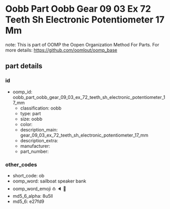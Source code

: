 # Oobb Part Oobb Gear 09 03 Ex 72 Teeth Sh Electronic Potentiometer 17 Mm  

note: This is part of OOMP the Oopen Organization Method For Parts. For more details: https://github.com/oomlout/oomp_base

##  part details





### id
* oomp_id: oobb_part_oobb_gear_09_03_ex_72_teeth_sh_electronic_potentiometer_17_mm
  * classification: oobb
  * type: part
  * size: oobb
  * color: 
  * description_main: gear_09_03_ex_72_teeth_sh_electronic_potentiometer_17_mm
  * description_extra: 
  * manufacturer: 
  * part_number: 

### other_codes
* short_code: ob
* oomp_word: sailboat speaker bank
* oomp_word_emoji :sailboat: :speaker: :bank:
* md5_6_alpha: 8u5ll
* md5_6: e27fd9
